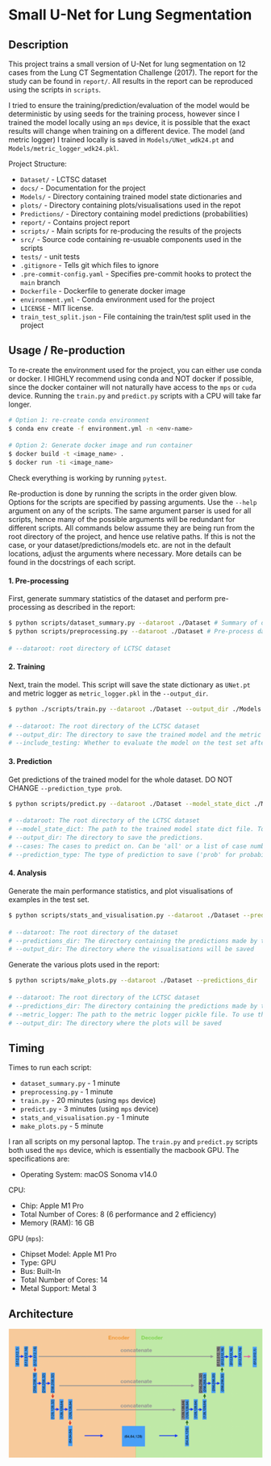 # Small U-Net for Lung Segmentation

## Description

This project trains a small version of U-Net for lung segmentation on 12 cases from the Lung CT Segmentation Challenge (2017). The report for the study can be found in `report/`. All results in the report can be reproduced using the scripts in `scripts`.

I tried to ensure the training/prediction/evaluation of the model would be deterministic by using seeds for the training process, however since I trained the model locally using an `mps` device, it is possible that the exact results will change when training on a different device. The model (and metric logger) I trained locally is saved in `Models/UNet_wdk24.pt` and `Models/metric_logger_wdk24.pkl`.

Project Structure:
- `Dataset/` - LCTSC dataset
- `docs/` - Documentation for the project
- `Models/` - Directory containing trained model state dictionaries and
- `plots/` - Directory containing plots/visualisations used in the repot
- `Predictions/` - Directory containing model predictions (probabilities)
- `report/` - Contains project report
- `scripts/` - Main scripts for re-producing the results of the projects
- `src/` - Source code containing re-usuable components used in the scripts
- `tests/` - unit tests
- `.gitignore` - Tells git which files to ignore
- `.pre-commit-config.yaml` - Specifies pre-commit hooks to protect the `main` branch
- `Dockerfile` - Dockerfile to generate docker image
- `environment.yml` - Conda environment used for the project
- `LICENSE` - MIT license.
- `train_test_split.json` - File containing the train/test split used in the project

## Usage / Re-production

To re-create the environment used for the project, you can either use conda or docker. I HIGHLY recommend using conda and NOT docker if possible, since the docker container will not naturally have access to the `mps` or `cuda` device. Running the `train.py` and `predict.py` scripts with a CPU will take far longer.

```bash
# Option 1: re-create conda environment
$ conda env create -f environment.yml -n <env-name>

# Option 2: Generate docker image and run container
$ docker build -t <image_name> .
$ docker run -ti <image_name>
```

Check everything is working by running `pytest`.

Re-production is done by running the scripts in the order given blow. Options for the scripts are specified by passing arguments. Use the `--help` argument on any of the scripts. The same argument parser is used for all scripts, hence many of the possible arguments will be redundant for different scripts. All commands below assume they are being run from the root directory of the project, and hence use relative paths. If this is not the case, or your dataset/predictions/models etc. are not in the default locations, adjust the arguments where necessary. More details can be found in the docstrings of each script.

#### 1. Pre-processing

First, generate summary statistics of the dataset and perform pre-processing as described in the report:

```bash
$ python scripts/dataset_summary.py --dataroot ./Dataset # Summary of dataset
$ python scripts/preprocessing.py --dataroot ./Dataset # Pre-process data

# --dataroot: root directory of LCTSC dataset
```

#### 2. Training

Next, train the model. This script will save the state dictionary as `UNet.pt` and metric logger as `metric_logger.pkl` in the `--output_dir`.

```bash
$ python ./scripts/train.py --dataroot ./Dataset --output_dir ./Models --include_testing 1

# --dataroot: The root directory of the LCTSC dataset
# --output_dir: The directory to save the trained model and the metric logger
# --include_testing: Whether to evaluate the model on the test set after each epoch (this is necessary to re-produce the results from the report)
```

#### 3. Prediction

Get predictions of the trained model for the whole dataset. DO NOT CHANGE `--prediction_type prob`.

```bash
$ python scripts/predict.py --dataroot ./Dataset --model_state_dict ./Models/UNet_wdk24.pt --output_dir ./Predictions --cases all --prediction_type prob

# --dataroot: The root directory of the LCTSC dataset
# --model_state_dict: The path to the trained model state dict file. To use your newly trained model, replace ./Models/UNet_wdk24.pt with your the new state dict file (by default, it would have been saved in `./Models/UNet.pt`)
# --output_dir: The directory to save the predictions.
# --cases: The cases to predict on. Can be 'all' or a list of case numbers (eg. '0,3,5')
# --prediction_type: The type of prediction to save ('prob' for probabilities or 'mask' for binary masks). MUST BE 'prob' TO RE-PRODUCE RESULTS IN REPORT (we plot a precision-recall curve)
```

#### 4. Analysis

Generate the main performance statistics, and plot visualisations of examples in the test set.

```bash
$ python scripts/stats_and_visualisation.py --dataroot ./Dataset --predictions_dir ./Predictions --output_dir ./plots

# --dataroot: The root directory of the dataset
# --predictions_dir: The directory containing the predictions made by the model (should be probabilities)
# --output_dir: The directory where the visualisations will be saved
```

Generate the various plots used in the report:

```bash
$ python scripts/make_plots.py --dataroot ./Dataset --predictions_dir ./Predictions --metric_logger ./Models/metric_logger_wdk24.pkl --output_dir ./plots

# --dataroot: The root directory of the LCTSC dataset
# --predictions_dir: The directory containing the predictions made by the model (should be probabilities)
# --metric_logger: The path to the metric logger pickle file. To use the metric logger of your newly trained model, replace ./Models/metric_logger_wdk24.pkl with  ./Models/metric_logger.pkl
# --output_dir: The directory where the plots will be saved
```

## Timing

Times to run each script:
- `dataset_summary.py` - 1 minute
- `preprocessing.py` - 1 minute
- `train.py` - 20 minutes (using `mps` device)
- `predict.py` - 3 minutes (using `mps` device)
- `stats_and_visualisation.py` - 1 minute
- `make_plots.py` - 5 minute

I ran all scripts on my personal laptop. The `train.py` and `predict.py` scripts both used the `mps` device, which is essentially the macbook GPU. The specifications are:
- Operating System: macOS Sonoma v14.0

CPU:
- Chip:	Apple M1 Pro
- Total Number of Cores: 8 (6 performance and 2 efficiency)
- Memory (RAM): 16 GB

GPU (`mps`):
- Chipset Model: Apple M1 Pro
- Type: GPU
- Bus: Built-In
- Total Number of Cores: 14
- Metal Support: Metal 3

## Architecture

![U-Net Small architecture](./plots/UNet-Small.png)

